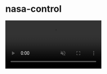 ﻿# nasa-control


<video autoplay muted loop id="spacevideo">
    <source src="https://github.com/N0v0cain3/NASA-CRUD/blob/master/public/videos/space.mp4" type="video/mp4">
  </video>
